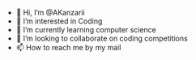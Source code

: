 - 👋 Hi, I’m @AKanzarii
- 👀 I’m interested in Coding
- 🌱 I’m currently learning computer science
- 💞️ I’m looking to collaborate on coding competitions
- 📫 How to reach me by my mail

<!---
AKanzarii/AKanzarii is a ✨ special ✨ repository because its `README.md` (this file) appears on your GitHub profile.
You can click the Preview link to take a look at your changes.
--->
